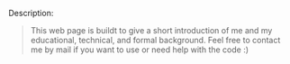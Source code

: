Description:
> This web page is buildt to give a short introduction of me and my educational, technical, and formal background.
> Feel free to contact me by mail if you want to use or need help with the code :)
